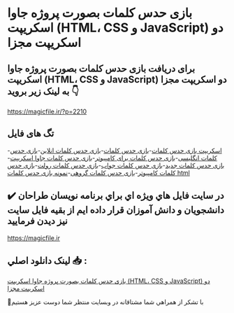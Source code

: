 # بازی حدس کلمات بصورت پروژه جاوا اسکریپت (HTML، CSS و JavaScript) دو اسکریپت مجزا

## برای دریافت بازی حدس کلمات بصورت پروژه جاوا اسکریپت (HTML، CSS و JavaScript) دو اسکریپت مجزا به لینک زیر بروید 👇

https://magicfile.ir/?p=2210

## تگ های فایل

-[اسکریپت بازی حدس کلمات](https://magicfile.ir/product/%d8%a7%d8%b3%da%a9%d8%b1%db%8c%d9%be%d8%aa-%d8%a8%d8%a7%d8%b2%db%8c-%d8%ad%d8%af%d8%b3-%da%a9%d9%84%d9%85%d8%a7%d8%aa-%d8%a8%d8%b5%d9%88%d8%b1%d8%aa-%d9%be%d8%b1%d9%88%da%98%d9%87-%d8%ac%d8%a7%d9%88%d8%a7-%d8%a7%d8%b3%da%a9%d8%b1%db%8c%d9%be%d8%aa%db%8c/)-[بازی حدس کلمات](https://magicfile.ir/product/%d8%a7%d8%b3%da%a9%d8%b1%db%8c%d9%be%d8%aa-%d8%a8%d8%a7%d8%b2%db%8c-%d8%ad%d8%af%d8%b3-%da%a9%d9%84%d9%85%d8%a7%d8%aa-%d8%a8%d8%b5%d9%88%d8%b1%d8%aa-%d9%be%d8%b1%d9%88%da%98%d9%87-%d8%ac%d8%a7%d9%88%d8%a7-%d8%a7%d8%b3%da%a9%d8%b1%db%8c%d9%be%d8%aa%db%8c/)-[بازی حدس کلمات انلاین](https://magicfile.ir/product/%d8%a7%d8%b3%da%a9%d8%b1%db%8c%d9%be%d8%aa-%d8%a8%d8%a7%d8%b2%db%8c-%d8%ad%d8%af%d8%b3-%da%a9%d9%84%d9%85%d8%a7%d8%aa-%d8%a8%d8%b5%d9%88%d8%b1%d8%aa-%d9%be%d8%b1%d9%88%da%98%d9%87-%d8%ac%d8%a7%d9%88%d8%a7-%d8%a7%d8%b3%da%a9%d8%b1%db%8c%d9%be%d8%aa%db%8c/)-[بازی حدس کلمات انگلیسی](https://magicfile.ir/product/%d8%a7%d8%b3%da%a9%d8%b1%db%8c%d9%be%d8%aa-%d8%a8%d8%a7%d8%b2%db%8c-%d8%ad%d8%af%d8%b3-%da%a9%d9%84%d9%85%d8%a7%d8%aa-%d8%a8%d8%b5%d9%88%d8%b1%d8%aa-%d9%be%d8%b1%d9%88%da%98%d9%87-%d8%ac%d8%a7%d9%88%d8%a7-%d8%a7%d8%b3%da%a9%d8%b1%db%8c%d9%be%d8%aa%db%8c/)-[بازی حدس کلمات برای کامپیوتر](https://magicfile.ir/product/%d8%a7%d8%b3%da%a9%d8%b1%db%8c%d9%be%d8%aa-%d8%a8%d8%a7%d8%b2%db%8c-%d8%ad%d8%af%d8%b3-%da%a9%d9%84%d9%85%d8%a7%d8%aa-%d8%a8%d8%b5%d9%88%d8%b1%d8%aa-%d9%be%d8%b1%d9%88%da%98%d9%87-%d8%ac%d8%a7%d9%88%d8%a7-%d8%a7%d8%b3%da%a9%d8%b1%db%8c%d9%be%d8%aa%db%8c/)-[بازی حدس کلمات جاوا اسکریپت](https://magicfile.ir/product/%d8%a7%d8%b3%da%a9%d8%b1%db%8c%d9%be%d8%aa-%d8%a8%d8%a7%d8%b2%db%8c-%d8%ad%d8%af%d8%b3-%da%a9%d9%84%d9%85%d8%a7%d8%aa-%d8%a8%d8%b5%d9%88%d8%b1%d8%aa-%d9%be%d8%b1%d9%88%da%98%d9%87-%d8%ac%d8%a7%d9%88%d8%a7-%d8%a7%d8%b3%da%a9%d8%b1%db%8c%d9%be%d8%aa%db%8c/)-[بازی حدس کلمات جدید](https://magicfile.ir/product/%d8%a7%d8%b3%da%a9%d8%b1%db%8c%d9%be%d8%aa-%d8%a8%d8%a7%d8%b2%db%8c-%d8%ad%d8%af%d8%b3-%da%a9%d9%84%d9%85%d8%a7%d8%aa-%d8%a8%d8%b5%d9%88%d8%b1%d8%aa-%d9%be%d8%b1%d9%88%da%98%d9%87-%d8%ac%d8%a7%d9%88%d8%a7-%d8%a7%d8%b3%da%a9%d8%b1%db%8c%d9%be%d8%aa%db%8c/)-[بازی حدس کلمات جواب](https://magicfile.ir/product/%d8%a7%d8%b3%da%a9%d8%b1%db%8c%d9%be%d8%aa-%d8%a8%d8%a7%d8%b2%db%8c-%d8%ad%d8%af%d8%b3-%da%a9%d9%84%d9%85%d8%a7%d8%aa-%d8%a8%d8%b5%d9%88%d8%b1%d8%aa-%d9%be%d8%b1%d9%88%da%98%d9%87-%d8%ac%d8%a7%d9%88%d8%a7-%d8%a7%d8%b3%da%a9%d8%b1%db%8c%d9%be%d8%aa%db%8c/)-[بازی حدس کلمات رولت](https://magicfile.ir/product/%d8%a7%d8%b3%da%a9%d8%b1%db%8c%d9%be%d8%aa-%d8%a8%d8%a7%d8%b2%db%8c-%d8%ad%d8%af%d8%b3-%da%a9%d9%84%d9%85%d8%a7%d8%aa-%d8%a8%d8%b5%d9%88%d8%b1%d8%aa-%d9%be%d8%b1%d9%88%da%98%d9%87-%d8%ac%d8%a7%d9%88%d8%a7-%d8%a7%d8%b3%da%a9%d8%b1%db%8c%d9%be%d8%aa%db%8c/)-[بازی حدس کلمات کامپیوتر](https://magicfile.ir/product/%d8%a7%d8%b3%da%a9%d8%b1%db%8c%d9%be%d8%aa-%d8%a8%d8%a7%d8%b2%db%8c-%d8%ad%d8%af%d8%b3-%da%a9%d9%84%d9%85%d8%a7%d8%aa-%d8%a8%d8%b5%d9%88%d8%b1%d8%aa-%d9%be%d8%b1%d9%88%da%98%d9%87-%d8%ac%d8%a7%d9%88%d8%a7-%d8%a7%d8%b3%da%a9%d8%b1%db%8c%d9%be%d8%aa%db%8c/)-[بازی حدس کلمات گروهی](https://magicfile.ir/product/%d8%a7%d8%b3%da%a9%d8%b1%db%8c%d9%be%d8%aa-%d8%a8%d8%a7%d8%b2%db%8c-%d8%ad%d8%af%d8%b3-%da%a9%d9%84%d9%85%d8%a7%d8%aa-%d8%a8%d8%b5%d9%88%d8%b1%d8%aa-%d9%be%d8%b1%d9%88%da%98%d9%87-%d8%ac%d8%a7%d9%88%d8%a7-%d8%a7%d8%b3%da%a9%d8%b1%db%8c%d9%be%d8%aa%db%8c/)-[نمونه بازی حدس کلمات html](https://magicfile.ir/product/%d8%a7%d8%b3%da%a9%d8%b1%db%8c%d9%be%d8%aa-%d8%a8%d8%a7%d8%b2%db%8c-%d8%ad%d8%af%d8%b3-%da%a9%d9%84%d9%85%d8%a7%d8%aa-%d8%a8%d8%b5%d9%88%d8%b1%d8%aa-%d9%be%d8%b1%d9%88%da%98%d9%87-%d8%ac%d8%a7%d9%88%d8%a7-%d8%a7%d8%b3%da%a9%d8%b1%db%8c%d9%be%d8%aa%db%8c/)

## ✔️ در سايت فايل هاي ويژه اي براي برنامه نويسان طراحان دانشجويان و دانش آموزان قرار داده ايم از بقيه فايل سايت نيز ديدن فرماييد

https://magicfile.ir


## لينک دانلود اصلي 📥 :

[بازی حدس کلمات بصورت پروژه جاوا اسکریپت (HTML، CSS و JavaScript) دو اسکریپت مجزا](https://magicfile.ir/product/%d8%a7%d8%b3%da%a9%d8%b1%db%8c%d9%be%d8%aa-%d8%a8%d8%a7%d8%b2%db%8c-%d8%ad%d8%af%d8%b3-%da%a9%d9%84%d9%85%d8%a7%d8%aa-%d8%a8%d8%b5%d9%88%d8%b1%d8%aa-%d9%be%d8%b1%d9%88%da%98%d9%87-%d8%ac%d8%a7%d9%88%d8%a7-%d8%a7%d8%b3%da%a9%d8%b1%db%8c%d9%be%d8%aa%db%8c/) 


🙏با تشکر از همراهي شما مشتاقانه در وبسایت منتظر شما دوست عزیز هستیم

